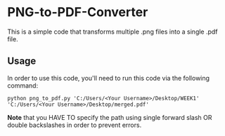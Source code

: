# PNG-to-PDF-Converter
This is a simple code that transforms multiple .png files into a single .pdf file. <br>
## Usage
In order to use this code, you'll need to run this code via the following command:
```
python png_to_pdf.py 'C:/Users/<Your Username>/Desktop/WEEK1' 'C:/Users/<Your Username>/Desktop/merged.pdf'
```
**Note** that you HAVE TO specify the path using single forward slash OR double backslashes in order to prevent errors.
